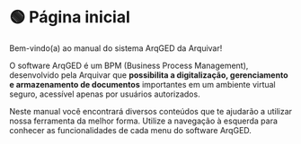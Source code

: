 # 🟢 Página inicial

Bem-vindo(a) ao manual do sistema ArqGED da Arquivar!

O software ArqGED é um BPM (Business Process Management), desenvolvido pela Arquivar que **possibilita a digitalização, gerenciamento e armazenamento de documentos** importantes em um ambiente virtual seguro, acessível apenas por usuários autorizados.

Neste manual você encontrará diversos conteúdos que te ajudarão a utilizar nossa ferramenta da melhor forma. Utilize a navegação à esquerda para conhecer as funcionalidades de cada menu do software ArqGED.
